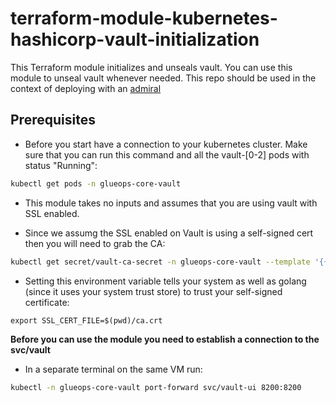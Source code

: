 # terraform-module-kubernetes-hashicorp-vault-initialization

This Terraform module initializes and unseals vault. You can use this module to unseal vault whenever needed. This repo should be used in the context of deploying with an [admiral](https://github.com/glueops/admiral)

## Prerequisites

- Before you start have a connection to your kubernetes cluster. Make sure that you can run this command and all the vault-[0-2] pods with status "Running":
  
```bash
kubectl get pods -n glueops-core-vault
```

- This module takes no inputs and assumes that you are using vault with SSL enabled.

- Since we assumg the SSL enabled on Vault is using a self-signed cert then you will need to grab the CA:

```bash
kubectl get secret/vault-ca-secret -n glueops-core-vault --template '{{index .data "ca.crt"}}' | base64 --decode > ca.crt
```

- Setting this environment variable tells your system as well as golang (since it uses your system trust store) to trust your self-signed certificate:
  
`export SSL_CERT_FILE=$(pwd)/ca.crt`

**Before you can use the module you need to establish a connection to the svc/vault**

- In a separate terminal on the same VM run:

```bash
kubectl -n glueops-core-vault port-forward svc/vault-ui 8200:8200
```
